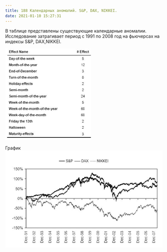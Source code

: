 ```yaml
---
title: 188 Календарных аномалий. S&P, DAX, NIKKEI.
date: 2021-01-10 15:27:31
---
```

В таблице представлены существующие календарные аномалии. Исследование затрагивает период с 1991 по 2008 год на фьючерсах на индексы S&P, DAX,NIKKEI.


<img src="https://raw.githubusercontent.com/Ragve-hub/scribble/gh-pages/images/56456e3d-db1c-4e5d-92c8-99442ac82331.jpg" alt="Фундаментальный анализ">

График
<img src="https://raw.githubusercontent.com/Ragve-hub/scribble/gh-pages/images/a38138bc-b316-490e-b391-c391872e57ff.jpg" alt="Фундаментальный анализ">

